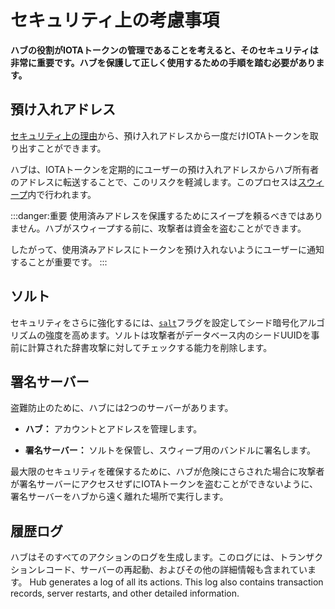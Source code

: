 # セキュリティ上の考慮事項
<!-- # Security considerations -->

**ハブの役割がIOTAトークンの管理であることを考えると、そのセキュリティは非常に重要です。ハブを保護して正しく使用するための手順を踏む必要があります。**
<!-- **Given that the role of Hub is to manage IOTA tokens, its security is crucial. You must take steps to secure Hub and use it correctly.** -->

## 預け入れアドレス
<!-- ## Deposit addresses -->

[セキュリティ上の理由](root://iota-basics/0.1/concepts/addresses-and-signatures.md#address-reuse)から、預け入れアドレスから一度だけIOTAトークンを取り出すことができます。
<!-- For [security purposes](root://iota-basics/0.1/concepts/addresses-and-signatures.md#address-reuse), deposit addresses may only be withdrawn from once. -->

ハブは、IOTAトークンを定期的にユーザーの預け入れアドレスからハブ所有者のアドレスに転送することで、このリスクを軽減します。このプロセスは[スウィープ](../concepts/sweeps.md)内で行われます。
<!-- Hub reduces this risk by transferring IOTA tokens from users' deposit addresses to a Hub owner's address at regular intervals. This process happens in a [sweep](../concepts/sweeps.md). -->

:::danger:重要
使用済みアドレスを保護するためにスイープを頼るべきではありません。ハブがスウィープする前に、攻撃者は資金を盗むことができます。

したがって、使用済みアドレスにトークンを預け入れないようにユーザーに通知することが重要です。
:::
<!-- :::danger:Important -->
<!-- You shouldn't rely on sweeps to protect spent addresses. An attacker could steal the funds before Hub can do a sweep. -->
<!--  -->
<!-- So, it's important that you inform users never to deposit tokens into a spent address. -->
<!-- ::: -->

## ソルト
<!-- ## Salt -->

セキュリティをさらに強化するには、[`salt`](../references/command-line-flags.md)フラグを設定してシード暗号化アルゴリズムの強度を高めます。ソルトは攻撃者がデータベース内のシードUUIDを事前に計算された辞書攻撃に対してチェックする能力を削除します。
<!-- To add an extra layer of security, improve the strength of your seed encryption algortithm by setting the [`salt`](../references/command-line-flags.md) flag. A salt removes the ability for an attacker to check the seed UUIDs in the database against a pre-computed dictionary attack. -->

## 署名サーバー
<!-- ## Signing server -->

盗難防止のために、ハブには2つのサーバーがあります。
<!-- To help prevent theft, Hub offers two servers: -->

* **ハブ：** アカウントとアドレスを管理します。
<!-- * **Hub:** Manages accounts and addresses -->
* **署名サーバー：** ソルトを保管し、スウィープ用のバンドルに署名します。
<!-- * **Signing server:** Stores the salt and signs bundles for sweeps. -->

最大限のセキュリティを確保するために、ハブが危険にさらされた場合に攻撃者が署名サーバーにアクセスせずにIOTAトークンを盗むことができないように、署名サーバーをハブから遠く離れた場所で実行します。
<!-- For maximum security, run the signing server in a remote location so that, if Hub is compromised, attackers can't steal IOTA tokens without access to the signing server. -->

## 履歴ログ
<!-- ## History logs -->

ハブはそのすべてのアクションのログを生成します。このログには、トランザクションレコード、サーバーの再起動、およびその他の詳細情報も含まれています。
Hub generates a log of all its actions. This log also contains transaction records, server restarts, and other detailed information.
